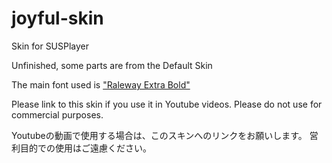 # joyful-skin
Skin for SUSPlayer

Unfinished, some parts are from the Default Skin

The main font used is ["Raleway Extra Bold"](http://https://fonts.google.com/specimen/Raleway "Raleway Extra Bold")

Please link to this skin if you use it in Youtube videos.
Please do not use for commercial purposes. 


Youtubeの動画で使用する場合は、このスキンへのリンクをお願いします。
営利目的での使用はご遠慮ください。
